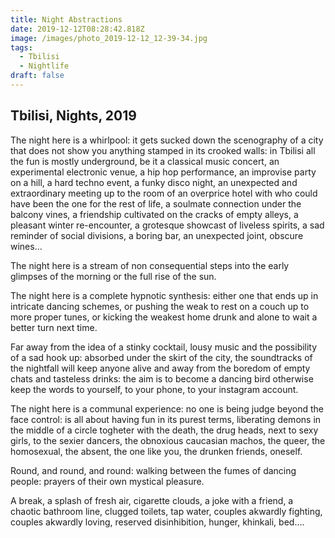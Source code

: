 ```yaml
---
title: Night Abstractions
date: 2019-12-12T08:28:42.818Z
image: /images/photo_2019-12-12_12-39-34.jpg
tags:
  - Tbilisi
  - Nightlife
draft: false
---
```

## Tbilisi, Nights, 2019

The night here is a whirlpool: it gets sucked down the scenography of a city that does not show you anything stamped in its crooked walls: in Tbilisi all the fun is mostly underground, be it a classical music concert, an experimental electronic venue, a hip hop performance, an improvise party on a hill, a hard techno event, a funky disco night, an unexpected and extraordinary meeting up to the room of an overprice hotel with who could have been the one for the rest of life, a soulmate connection under the balcony vines, a friendship cultivated on the cracks of empty alleys, a pleasant winter re-encounter, a grotesque showcast of liveless spirits, a sad reminder of social divisions, a boring bar, an unexpected joint, obscure wines...

<!-- excerpt -->

The night here is a stream of non consequential steps into the early glimpses of the morning or the full rise of the sun.

The night here is a complete hypnotic synthesis: either one that ends up in intricate dancing schemes, or pushing the weak to rest on a couch up to more proper tunes, or kicking the weakest home drunk and alone to wait a better turn next time.

Far away from the idea of a stinky cocktail, lousy music and the possibility of a sad hook up: absorbed under the skirt of the city, the soundtracks of the nightfall will keep anyone alive and away from the boredom of empty chats and tasteless drinks: the aim is to become a dancing bird otherwise keep the words to yourself, to your phone, to your instagram account.

The night here is a communal experience: no one is being judge beyond the face control: is all about having fun in its purest terms, liberating demons in the middle of a circle togheter with the death, the drug heads, next to sexy girls, to the sexier dancers, the obnoxious caucasian machos, the queer, the homosexual, the absent, the one like you, the drunken friends, oneself.

Round, and round, and round: walking between the fumes of dancing people: prayers of their own mystical pleasure.

A break, a splash of fresh air, cigarette clouds, a joke with a friend, a chaotic bathroom line, clugged toilets, tap water, couples akwardly fighting, couples akwardly loving, reserved disinhibition, hunger, khinkali, bed….
